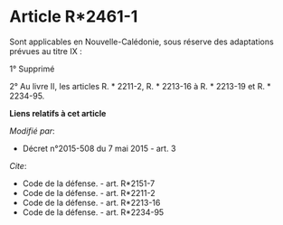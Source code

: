 # Article R*2461-1

Sont applicables en Nouvelle-Calédonie, sous réserve des  adaptations prévues au titre IX : 

1° Supprimé 

2° Au livre II, les articles R. * 2211-2, R. * 2213-16 à R. * 2213-19 et R. * 2234-95.

**Liens relatifs à cet article**

_Modifié par_:

  - Décret n°2015-508 du 7 mai 2015 - art. 3

_Cite_:

  - Code de la défense. - art. R*2151-7
  - Code de la défense. - art. R*2211-2
  - Code de la défense. - art. R*2213-16
  - Code de la défense. - art. R*2234-95
